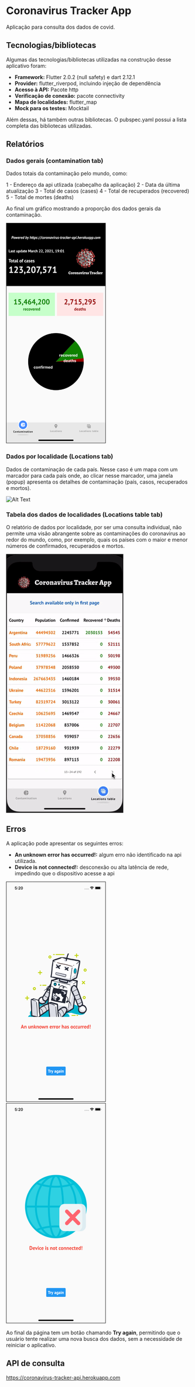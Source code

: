 # Coronavirus Tracker App

Aplicação para consulta dos dados de covid.

## Tecnologias/bibliotecas

Algumas das tecnologias/bibliotecas utilizadas na construção desse aplicativo foram:

- **Framework:** Flutter 2.0.2 (null safety) e dart 2.12.1
- **Provider:** flutter_riverpod, incluindo injeção de dependência
- **Acesso à API:** Pacote http
- **Verificação de conexão:** pacote connectivity
- **Mapa de localidades:** flutter_map
- **Mock para os testes:** Mocktail

Além dessas, há também outras bibliotecas. O pubspec.yaml possui a lista completa das bibliotecas utilizadas.

## Relatórios

### Dados gerais (contamination tab)

Dados totais da contaminação pelo mundo, como:

1 - Endereço da api utlizada (cabeçalho da aplicação)
2 - Data da última atualização
3 - Total de casos (cases)
4 - Total de recuperados (recovered)
5 - Total de mortes (deaths)

Ao final um gráfico mostrando a proporção dos dados gerais da contaminação.

<img
  src="images/general_data.png"
  alt="generaldata"
  title="General data"
  width="270"
  height="600"
  border= "1px solid black"
/>

### Dados por localidade (Locations tab)

Dados de contaminação de cada país. Nesse caso é um mapa com um marcador para cada país onde, ao clicar nesse marcador, uma janela (popup) apresenta os detalhes de contaminação (país, casos, recuperados e mortos).

![Alt Text](images/location_data.gif)

### Tabela dos dados de localidades (Locations table tab)

O relatório de dados por localidade, por ser uma consulta individual, não permite uma visão abrangente sobre as contaminações do coronavirus ao redor do mundo, como, por exemplo, quais os países com o maior e menor números de confirmados, recuperados e mortos.

![Alt Text](images/location_table_data.gif)

## Erros

A aplicação pode apresentar os seguintes erros:

- **An unknown error has occurred!:** algum erro não identificado na api utilizada.
- **Device is not connected!:** desconexão ou alta latência de rede, impedindo que o dispositivo acesse a api

<p
  float="left"
>
  <img
    src="images/server_error.png"
    alt="servererror"
    title="Server error"
    width="270"
    height="600"
    border= "1px solid black"
  />
  <img
    src="images/device_not_connected.png"
    alt="devicenotconnected"
    title="Device not connected"
    width="270"
    height="600"
    border= "1px solid black"
  />
</p>

Ao final da página tem um botão chamando **Try again**, permitindo que o usuário tente realizar uma nova busca dos dados, sem a necessidade de reiniciar o aplicativo.

## API de consulta

<https://coronavirus-tracker-api.herokuapp.com>
